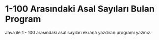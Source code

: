 # 1-100 Arasındaki Asal Sayıları Bulan Program
Java ile 1 - 100 arasındaki asal sayıları ekrana yazdıran programı yazınız.

